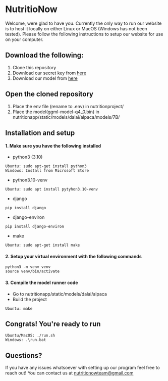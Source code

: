 # NutritioNow

Welcome, were glad to have you.
Currently the only way to run our website is to host it locally on either Linux or MacOS (Windows has not been tested). Please follow the following instructions to setup our website for use on your computer.

## Download the following:
1. Clone this repository
2. Download our secret key from [here](https://drive.google.com/file/d/1SDcU2lSzQFbVrcB-w9xvu04spPzh3Oab/view?usp=sharing)
3. Download our model from [here](https://drive.google.com/file/d/1mYde9TVIpSo6sb2iU9VQdUuB8l4KAvZJ/view?usp=sharing)

## Open the cloned repository
1. Place the env file (rename to .env) in nutritionproject/
2. Place the model(ggml-model-q4_0.bin) in nutritionapp/static/models/dalai/alpaca/models/7B/

## Installation and setup
#### 1. Make sure you have the following installed
- python3 (3.10)
```
Ubuntu: sudo apt-get install python3
Windows: Install from Microsoft Store
```
- python3.10-venv
```
Ubuntu: sudo apt install pytyhon3.10-venv
```
- django
```
pip install django
```
- django-environ
```
pip install django-environ
```
- make
```
Ubuntu: sudo apt-get install make
```
#### 2. Setup your virtual environment with the following commands
```
python3 -m venv venv
source venv/bin/activate
```
#### 3. Compile the model runner code
- Go to nutritionapp/static/models/dalai/alpaca
- Build the project
```
Ubuntu: make
```
## Congrats! You're ready to run
```
Ubuntu/MacOS: ./run.sh
Windows: .\run.bat
```

## Questions?
If you have any issues whatsoever with setting up our program feel free to reach out! You can contact us at nutritionowteam@gmail.com
